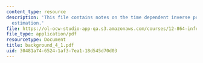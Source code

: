 ```yaml
---
content_type: resource
description: 'This file contains notes on the time dependent inverse problem: state
  estimation.'
file: https://ol-ocw-studio-app-qa.s3.amazonaws.com/courses/12-864-inference-from-data-and-models-spring-2005/30481a7465241af37ea118d545d70d03_background_4_1.pdf
file_type: application/pdf
resourcetype: Document
title: background_4_1.pdf
uid: 30481a74-6524-1af3-7ea1-18d545d70d03
---
```


